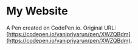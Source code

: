 # My Website

A Pen created on CodePen.io. Original URL: [https://codepen.io/vanipriyarun/pen/XWZQBdm](https://codepen.io/vanipriyarun/pen/XWZQBdm).


